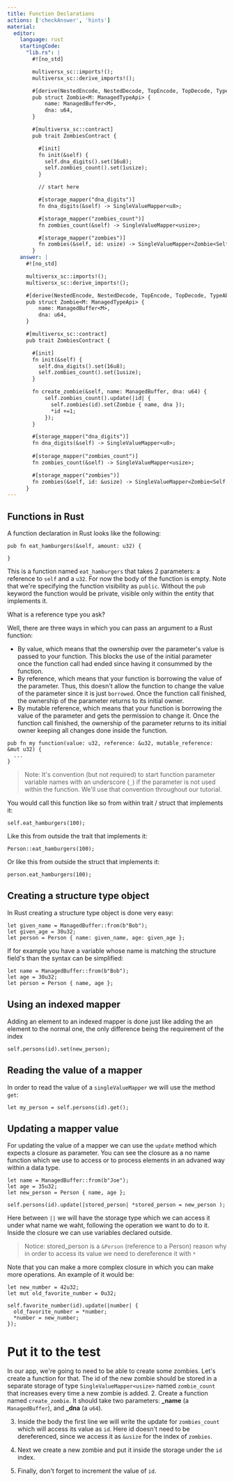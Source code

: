 ```yaml
---
title: Function Declarations
actions: ['checkAnswer', 'hints']
material:
  editor:
    language: rust
    startingCode:
      "lib.rs": |
        #![no_std]

        multiversx_sc::imports!();
        multiversx_sc::derive_imports!();

        #[derive(NestedEncode, NestedDecode, TopEncode, TopDecode, TypeAbi)]
        pub struct Zombie<M: ManagedTypeApi> {
            name: ManagedBuffer<M>,
            dna: u64,
        }

        #[multiversx_sc::contract]
        pub trait ZombiesContract {

          #[init]
          fn init(&self) {
            self.dna_digits().set(16u8);
            self.zombies_count().set(1usize);
          }

          // start here

          #[storage_mapper("dna_digits")]
          fn dna_digits(&self) -> SingleValueMapper<u8>;

          #[storage_mapper("zombies_count")]
          fn zombies_count(&self) -> SingleValueMapper<usize>;

          #[storage_mapper("zombies")]
          fn zombies(&self, id: usize) -> SingleValueMapper<Zombie<Self::Api>>;
        }
    answer: |
      #![no_std]

      multiversx_sc::imports!();
      multiversx_sc::derive_imports!();

      #[derive(NestedEncode, NestedDecode, TopEncode, TopDecode, TypeAbi)]
      pub struct Zombie<M: ManagedTypeApi> {
          name: ManagedBuffer<M>,
          dna: u64,
      }

      #[multiversx_sc::contract]
      pub trait ZombiesContract {

        #[init]
        fn init(&self) {
          self.dna_digits().set(16u8);
          self.zombies_count().set(1usize);
        }

        fn create_zombie(&self, name: ManagedBuffer, dna: u64) {
            self.zombies_count().update(|id| {
              self.zombies(id).set(Zombie { name, dna });
              *id +=1;
            });
        }

        #[storage_mapper("dna_digits")]
        fn dna_digits(&self) -> SingleValueMapper<u8>;
        
        #[storage_mapper("zombies_count")]
        fn zombies_count(&self) -> SingleValueMapper<usize>;

        #[storage_mapper("zombies")]
        fn zombies(&self, id: &usize) -> SingleValueMapper<Zombie<Self::Api>>;
      }
---
```


## Functions in Rust

A function declaration in Rust looks like the following:

```
pub fn eat_hamburgers(&self, amount: u32) {

}
```

This is a function named `eat_hamburgers` that takes 2 parameters: a reference to `self` and a `u32`. For now the body of the function is empty. Note that we're specifying the function visibility as `public`. Without the `pub` keyword the function would be private, visible only within the entity that implements it.

What is a reference type you ask?

Well, there are three ways in which you can pass an argument to a Rust function:

 * By value, which means that the ownership over the parameter's value is passed to your function. This blocks the use of the initial parameter once the function call had ended since having it consummed by the function.
 * By reference, which means that your function is borrowing the value of the parameter. Thus, this doesn't allow the function to change the value of the parameter since it is just `borrowed`. Once the function call finished, the ownership of the parameter returns to its initial owner.
 * By mutable reference, which means that your function is borrowing the value of the parameter and gets the permission to change it. Once the function call finished, the ownership of the parameter returns to its initial owner keeping all changes done inside the function.

```
pub fn my function(value: u32, reference: &u32, mutable_reference: &mut u32) {
  ...
}
```

> Note: It's convention (but not required) to start function parameter variable names with an underscore (`_`) if the parameter is not used within the function. We'll use that convention throughout our tutorial.

You would call this function like so from within trait / struct that implements it:

```
self.eat_hamburgers(100);
```

Like this from outside the trait that implements it:

```
Person::eat_hamburgers(100);
```

Or like this from outside the struct that implements it:

```
person.eat_hamburgers(100);
```

## Creating a structure type object

In Rust creating a structure type object is done very easy:

```
let given_name = ManagedBuffer::from(b"Bob");
let given_age = 30u32;
let person = Person { name: given_name, age: given_age };
```

If for example you have a variable whose name is matching the structure field's than the syntax can be simplified:


```
let name = ManagedBuffer::from(b"Bob");
let age = 30u32;
let person = Person { name, age };
```
## Using an indexed mapper

Adding an element to an indexed mapper is done just like adding the an element to the normal one, the only difference being the requirement of the index


```
self.persons(id).set(new_person);

```
## Reading the value of a mapper

In order to read the value of a `singleValueMapper` we will use the method `get`:


```
let my_person = self.persons(id).get();

```
## Updating a mapper value

For updating the value of a mapper we can use the `update` method which expects a closure as parameter. You can see the closure as a no name function which we use to access or to process elements in an advaned way within a data type.

```
let name = ManagedBuffer::from(b"Joe");
let age = 35u32;
let new_person = Person { name, age };

self.persons(id).update(|stored_person| *stored_person = new_person );
```
Here between `||` we will have the storage type which we can access it under what name we waht, following the operation we want to do to it. Inside the closure we can use variables declared outside. 

> Notice: stored_person is a `&Person` (reference to a Person) reason why in order to access its value we need to dereference it with `*`

Note that you can make a more complex closure in which you can make more operations. An example of it would be:

```
let new_number = 42u32;
let mut old_favorite_number = 0u32;

self.favorite_number(id).update(|number| { 
  old_favorite_number = *number;
  *number = new_number;
});
```

# Put it to the test

In our app, we're going to need to be able to create some zombies. Let's create a function for that.
The id of the new zombie should be stored in a separate storage of type `SingleValueMapper<usize>` named `zombie_count` that increases every time a new zombie is added. 
2. Create a function named `create_zombie`. It should take two parameters: **\_name** (a `ManagedBuffer`), and **\_dna** (a `u64`).

3. Inside the body the first line  we will write the update for `zombies_count` which will access its value as `id`. Here id doesn't need to be dereferenced, since we access it as `&usize` for the index of `zombies`.
  
4. Next we create a new zombie and put it inside the storage under the `id` index.

5. Finally, don't forget to increment the value of `id`.

